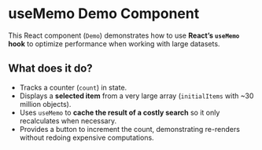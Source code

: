 # useMemo Demo Component

This React component (`Demo`) demonstrates how to use **React’s `useMemo` hook** to optimize performance when working with large datasets.

## What does it do?

- Tracks a counter (`count`) in state.
- Displays a **selected item** from a very large array (`initialItems` with ~30 million objects).
- Uses `useMemo` to **cache the result of a costly search** so it only recalculates when necessary.
- Provides a button to increment the count, demonstrating re-renders without redoing expensive computations.

